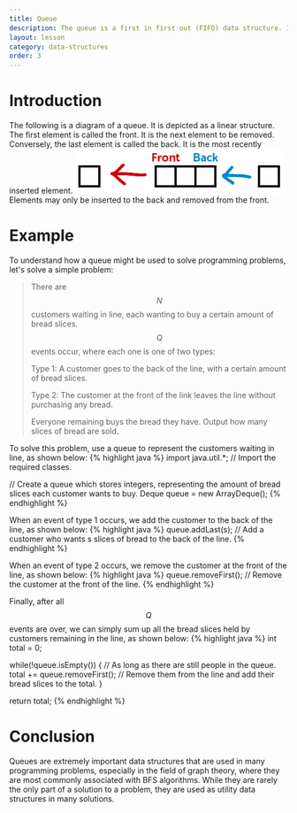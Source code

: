 ```yaml
---
title: Queue
description: The queue is a first in first out (FIFO) data structure. It allows you to insert elements and remove them in the order in which they were inserted.
layout: lesson
category: data-structures
order: 3
---
```


# Introduction
The following is a diagram of a queue. It is depicted as a linear structure. The first element is called the front. It is the next element to be removed. Conversely, the last element is called the back. It is the most recently inserted element.
<img class="figure" src="/assets/cpt/diagrams/queue.png">
Elements may only be inserted to the back and removed from the front.

# Example
To understand how a queue might be used to solve programming problems, let's solve a simple problem:
> There are $$N$$ customers waiting in line, each wanting to buy a certain amount of bread slices. $$Q$$ events occur, where each one is one of two types:
>
> Type 1: A customer goes to the back of the line, with a certain amount of bread slices.
>
> Type 2: The customer at the front of the link leaves the line without purchasing any bread.
>
> Everyone remaining buys the bread they have. Output how many slices of bread are sold.

To solve this problem, use a queue to represent the customers waiting in line, as shown below:
{% highlight java %}
import java.util.*; // Import the required classes.

// Create a queue which stores integers, representing the amount of bread slices each customer wants to buy.
Deque<Integer> queue = new ArrayDeque<Integer>();
{% endhighlight %}

When an event of type 1 occurs, we add the customer to the back of the line, as shown below:
{% highlight java %}
queue.addLast(s); // Add a customer who wants s slices of bread to the back of the line.
{% endhighlight %}

When an event of type 2 occurs, we remove the customer at the front of the line, as shown below:
{% highlight java %}
queue.removeFirst(); // Remove the customer at the front of the line.
{% endhighlight %}

Finally, after all $$Q$$ events are over, we can simply sum up all the bread slices held by customers remaining in the line, as shown below:
{% highlight java %}
int total = 0;

while(!queue.isEmpty()) { // As long as there are still people in the queue.
	total += queue.removeFirst(); // Remove them from the line and add their bread slices to the total.
}

return total;
{% endhighlight %}

# Conclusion
Queues are extremely important data structures that are used in many programming problems, especially in the field of graph theory, where they are most commonly associated with BFS algorithms. While they are rarely the only part of a solution to a problem, they are used as utility data structures in many solutions.
